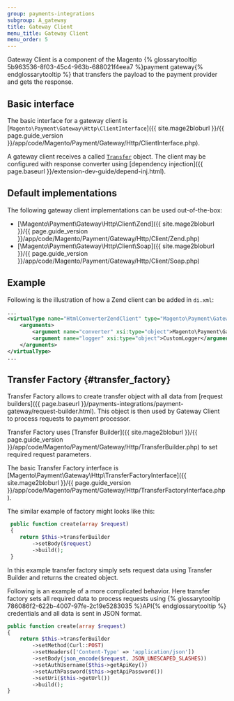 ```yaml
---
group: payments-integrations
subgroup: A_gateway
title: Gateway Client
menu_title: Gateway Client
menu_order: 5
---
```


Gateway Client is a component of the Magento {% glossarytooltip 5b963536-8f03-45c4-963b-688021f4eea7 %}payment gateway{% endglossarytooltip %} that transfers the payload to the payment provider and gets the response.

## Basic interface

The basic interface for a gateway client is [`Magento\Payment\Gateway\Http\ClientInterface`]({{ site.mage2bloburl }}/{{ page.guide_version }}/app/code/Magento/Payment/Gateway/Http/ClientInterface.php).

A gateway client receives a called [`Transfer`](#transfer_factory) object. The client may be configured with response converter using [dependency injection]({{ page.baseurl }}/extension-dev-guide/depend-inj.html).

## Default implementations

The following gateway client implementations can be used out-of-the-box:

* [\Magento\Payment\Gateway\Http\Client\Zend]({{ site.mage2bloburl }}/{{ page.guide_version }}/app/code/Magento/Payment/Gateway/Http/Client/Zend.php)
* [\Magento\Payment\Gateway\Http\Client\Soap]({{ site.mage2bloburl }}/{{ page.guide_version }}/app/code/Magento/Payment/Gateway/Http/Client/Soap.php)

## Example

Following is the illustration of how a Zend client can be added in `di.xml`:

```xml
...
<virtualType name="HtmlConverterZendClient" type="Magento\Payment\Gateway\Http\Client\Zend">
    <arguments>
        <argument name="converter" xsi:type="object">Magento\Payment\Gateway\Http\Converter\HtmlFormConverter</argument>
        <argument name="logger" xsi:type="object">CustomLogger</argument>
    </arguments>
</virtualType>
...
```

## Transfer Factory {#transfer_factory}

Transfer Factory allows to create transfer object with all data from [request builders]({{ page.baseurl }}/payments-integrations/payment-gateway/request-builder.html). This object is then used by Gateway Client to process requests to payment processor.

Transfer Factory uses [Transfer Builder]({{ site.mage2bloburl }}/{{ page.guide_version }}/app/code/Magento/Payment/Gateway/Http/TransferBuilder.php) to set required request parameters. 

The basic Transfer Factory interface is [Magento\Payment\Gateway\Http\TransferFactoryInterface]({{ site.mage2bloburl }}/{{ page.guide_version }}/app/code/Magento/Payment/Gateway/Http/TransferFactoryInterface.php).

The similar example of factory might looks like this:

```php
 public function create(array $request)
 {
    return $this->transferBuilder
        ->setBody($request)
        ->build();
 }
```

In this example transfer factory simply sets request data using Transfer Builder and returns the created object.

Following is an example of a more complicated behavior. Here transfer factory sets all required data to process requests using {% glossarytooltip 786086f2-622b-4007-97fe-2c19e5283035 %}API{% endglossarytooltip %} credentials and all data is sent in JSON format.

```php
public function create(array $request)
{
    return $this->transferBuilder
        ->setMethod(Curl::POST)
        ->setHeaders(['Content-Type' => 'application/json'])
        ->setBody(json_encode($request, JSON_UNESCAPED_SLASHES))
        ->setAuthUsername($this->getApiKey())
        ->setAuthPassword($this->getApiPassword())
        ->setUri($this->getUrl())
        ->build();
}
```